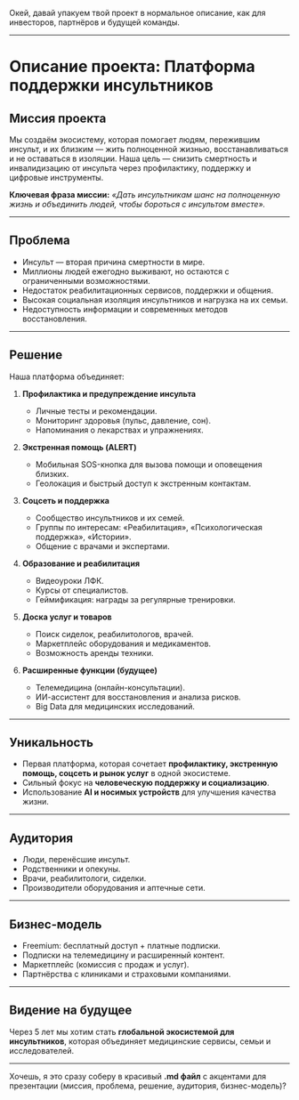 Окей, давай упакуем твой проект в нормальное описание, как для инвесторов, партнёров и будущей команды.

---

# Описание проекта: Платформа поддержки инсультников

## Миссия проекта

Мы создаём экосистему, которая помогает людям, пережившим инсульт, и их близким — жить полноценной жизнью, восстанавливаться и не оставаться в изоляции. Наша цель — снизить смертность и инвалидизацию от инсульта через профилактику, поддержку и цифровые инструменты.

**Ключевая фраза миссии:**
*«Дать инсультникам шанс на полноценную жизнь и объединить людей, чтобы бороться с инсультом вместе».*

---

## Проблема

* Инсульт — вторая причина смертности в мире.
* Миллионы людей ежегодно выживают, но остаются с ограниченными возможностями.
* Недостаток реабилитационных сервисов, поддержки и общения.
* Высокая социальная изоляция инсультников и нагрузка на их семьи.
* Недоступность информации и современных методов восстановления.

---

## Решение

Наша платформа объединяет:

1. **Профилактика и предупреждение инсульта**

   * Личные тесты и рекомендации.
   * Мониторинг здоровья (пульс, давление, сон).
   * Напоминания о лекарствах и упражнениях.

2. **Экстренная помощь (ALERT)**

   * Мобильная SOS-кнопка для вызова помощи и оповещения близких.
   * Геолокация и быстрый доступ к экстренным контактам.

3. **Соцсеть и поддержка**

   * Сообщество инсультников и их семей.
   * Группы по интересам: «Реабилитация», «Психологическая поддержка», «Истории».
   * Общение с врачами и экспертами.

4. **Образование и реабилитация**

   * Видеоуроки ЛФК.
   * Курсы от специалистов.
   * Геймификация: награды за регулярные тренировки.

5. **Доска услуг и товаров**

   * Поиск сиделок, реабилитологов, врачей.
   * Маркетплейс оборудования и медикаментов.
   * Возможность аренды техники.

6. **Расширенные функции (будущее)**

   * Телемедицина (онлайн-консультации).
   * ИИ-ассистент для восстановления и анализа рисков.
   * Big Data для медицинских исследований.

---

## Уникальность

* Первая платформа, которая сочетает **профилактику, экстренную помощь, соцсеть и рынок услуг** в одной экосистеме.
* Сильный фокус на **человеческую поддержку и социализацию**.
* Использование **AI и носимых устройств** для улучшения качества жизни.

---

## Аудитория

* Люди, перенёсшие инсульт.
* Родственники и опекуны.
* Врачи, реабилитологи, сиделки.
* Производители оборудования и аптечные сети.

---

## Бизнес-модель

* Freemium: бесплатный доступ + платные подписки.
* Подписки на телемедицину и расширенный контент.
* Маркетплейс (комиссия с продаж и услуг).
* Партнёрства с клиниками и страховыми компаниями.

---

## Видение на будущее

Через 5 лет мы хотим стать **глобальной экосистемой для инсультников**, которая объединяет медицинские сервисы, семьи и исследователей.

---

Хочешь, я это сразу соберу в красивый **.md файл** с акцентами для презентации (миссия, проблема, решение, аудитория, бизнес-модель)?
